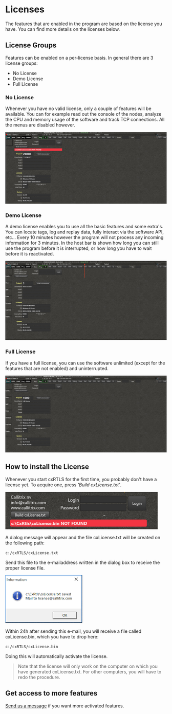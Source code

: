 # Licenses
The features that are enabled in the program are based on the license you have. You can find more details on the licenses below.

## License Groups
Features can be enabled on a per-license basis. In general there are 3 license groups:
- No License
- Demo License
- Full License

### No License
Whenever you have no valid license, only a couple of features will be available. You can for example read out the console of the nodes, analyze the CPU and memory usage of the software and track TCP connections. All the menus are disabled however.

![license_none](./img/cxRTLS/license_none.png)

### Demo License
A demo license enables you to use all the basic  features and some extra's. You can locate tags, log and replay data, fully interact via the software API, etc...
Every 10 minutes however the program will not process any incoming information for 3 minutes. In the host bar is shown how long you can still use the program before it is interrupted, or how long you have to wait before it is reactivated.

![license_demo](./img/cxRTLS/license_demo.png)

### Full License
If you have a full license, you can use the software unlimited (except for the features that are not enabled) and uninterrupted.

![license_full](./img/cxRTLS/license_full.png)


## How to install the License
Whenever you start cxRTLS for the first time, you probably don't have a license yet. To acquire one, press _'Build cxLicense.txt'_.

![license_build](./img/cxRTLS/license_build.png)

A dialog message will appear and the file cxLicense.txt will be created on the following path:
```
c:/cxRTLS/cxLicense.txt
```
Send this file to the e-mailaddress written in the dialog box to receive the proper license file.

![license_build](./img/cxRTLS/license_dialog.png)

Within 24h after sending this e-mail, you will receive a file called cxLicense.bin, which you have to drop here:
```
c:/cxRTLS/cxLicense.bin
```
Doing this will automatically activate the license.

> Note that the license will only work on the computer on which you have generated cxLicense.txt. For other computers, you will have to redo the procedure.

## Get access to more features
[Send us a message](https://www.rtloc.com/#contact) if you want more activated features.
